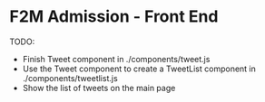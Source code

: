# F2M Admission - Front End

TODO:

- Finish Tweet component in ./components/tweet.js
- Use the Tweet component to create a TweetList component in ./components/tweetlist.js
- Show the list of tweets on the main page
